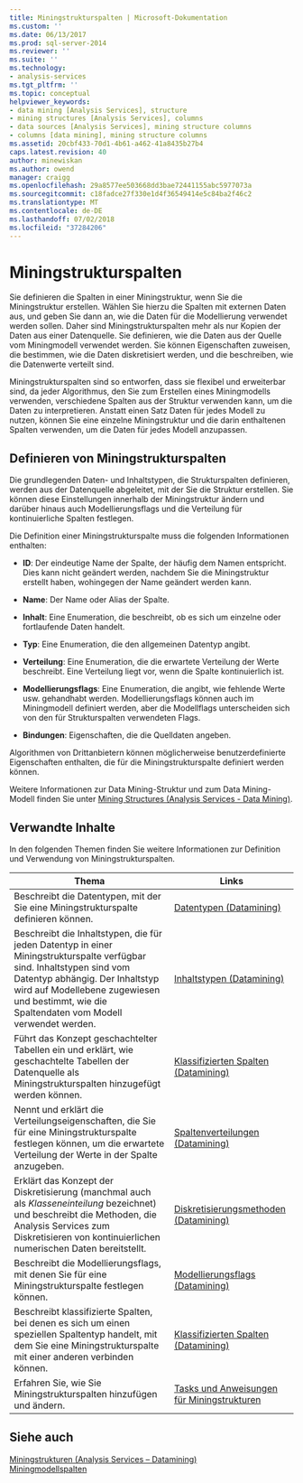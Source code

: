 ```yaml
---
title: Miningstrukturspalten | Microsoft-Dokumentation
ms.custom: ''
ms.date: 06/13/2017
ms.prod: sql-server-2014
ms.reviewer: ''
ms.suite: ''
ms.technology:
- analysis-services
ms.tgt_pltfrm: ''
ms.topic: conceptual
helpviewer_keywords:
- data mining [Analysis Services], structure
- mining structures [Analysis Services], columns
- data sources [Analysis Services], mining structure columns
- columns [data mining], mining structure columns
ms.assetid: 20cbf433-70d1-4b61-a462-41a8435b27b4
caps.latest.revision: 40
author: minewiskan
ms.author: owend
manager: craigg
ms.openlocfilehash: 29a8577ee503668dd3bae72441155abc5977073a
ms.sourcegitcommit: c18fadce27f330e1d4f36549414e5c84ba2f46c2
ms.translationtype: MT
ms.contentlocale: de-DE
ms.lasthandoff: 07/02/2018
ms.locfileid: "37284206"
---
```

# <a name="mining-structure-columns"></a>Miningstrukturspalten
  Sie definieren die Spalten in einer Miningstruktur, wenn Sie die Miningstruktur erstellen. Wählen Sie hierzu die Spalten mit externen Daten aus, und geben Sie dann an, wie die Daten für die Modellierung verwendet werden sollen. Daher sind Miningstrukturspalten mehr als nur Kopien der Daten aus einer Datenquelle. Sie definieren, wie die Daten aus der Quelle vom Miningmodell verwendet werden. Sie können Eigenschaften zuweisen, die bestimmen, wie die Daten diskretisiert werden, und die beschreiben, wie die Datenwerte verteilt sind.  
  
 Miningstrukturspalten sind so entworfen, dass sie flexibel und erweiterbar sind, da jeder Algorithmus, den Sie zum Erstellen eines Miningmodells verwenden, verschiedene Spalten aus der Struktur verwenden kann, um die Daten zu interpretieren. Anstatt einen Satz Daten für jedes Modell zu nutzen, können Sie eine einzelne Miningstruktur und die darin enthaltenen Spalten verwenden, um die Daten für jedes Modell anzupassen.  
  
## <a name="defining-mining-structure-columns"></a>Definieren von Miningstrukturspalten  
 Die grundlegenden Daten- und Inhaltstypen, die Strukturspalten definieren, werden aus der Datenquelle abgeleitet, mit der Sie die Struktur erstellen. Sie können diese Einstellungen innerhalb der Miningstruktur ändern und darüber hinaus auch Modellierungsflags und die Verteilung für kontinuierliche Spalten festlegen.  
  
 Die Definition einer Miningstrukturspalte muss die folgenden Informationen enthalten:  
  
-   **ID**: Der eindeutige Name der Spalte, der häufig dem Namen entspricht. Dies kann nicht geändert werden, nachdem Sie die Miningstruktur erstellt haben, wohingegen der Name geändert werden kann.  
  
-   **Name**: Der Name oder Alias der Spalte.  
  
-   **Inhalt**: Eine Enumeration, die beschreibt, ob es sich um einzelne oder fortlaufende Daten handelt.  
  
-   **Typ**: Eine Enumeration, die den allgemeinen Datentyp angibt.  
  
-   **Verteilung**: Eine Enumeration, die die erwartete Verteilung der Werte beschreibt. Eine Verteilung liegt vor, wenn die Spalte kontinuierlich ist.  
  
-   **Modellierungsflags**: Eine Enumeration, die angibt, wie fehlende Werte usw. gehandhabt werden. Modellierungsflags können auch im Miningmodell definiert werden, aber die Modellflags unterscheiden sich von den für Strukturspalten verwendeten Flags.  
  
-   **Bindungen**: Eigenschaften, die die Quelldaten angeben.  
  
 Algorithmen von Drittanbietern können möglicherweise benutzerdefinierte Eigenschaften enthalten, die für die Miningstrukturspalte definiert werden können.  
  
 Weitere Informationen zur Data Mining-Struktur und zum Data Mining-Modell finden Sie unter [Mining Structures &#40;Analysis Services - Data Mining&#41;](mining-structures-analysis-services-data-mining.md).  
  
## <a name="related-content"></a>Verwandte Inhalte  
 In den folgenden Themen finden Sie weitere Informationen zur Definition und Verwendung von Miningstrukturspalten.  
  
|Thema|Links|  
|-----------|-----------|  
|Beschreibt die Datentypen, mit der Sie eine Miningstrukturspalte definieren können.|[Datentypen &#40;Datamining&#41;](data-types-data-mining.md)|  
|Beschreibt die Inhaltstypen, die für jeden Datentyp in einer Miningstrukturspalte verfügbar sind. Inhaltstypen sind vom Datentyp abhängig. Der Inhaltstyp wird auf Modellebene zugewiesen und bestimmt, wie die Spaltendaten vom Modell verwendet werden.|[Inhaltstypen &#40;Datamining&#41;](content-types-data-mining.md)|  
|Führt das Konzept geschachtelter Tabellen ein und erklärt, wie geschachtelte Tabellen der Datenquelle als Miningstrukturspalten hinzugefügt werden können.|[Klassifizierten Spalten &#40;Datamining&#41;](classified-columns-data-mining.md)|  
|Nennt und erklärt die Verteilungseigenschaften, die Sie für eine Miningstrukturspalte festlegen können, um die erwartete Verteilung der Werte in der Spalte anzugeben.|[Spaltenverteilungen &#40;Datamining&#41;](column-distributions-data-mining.md)|  
|Erklärt das Konzept der Diskretisierung (manchmal auch als *Klasseneinteilung* bezeichnet) und beschreibt die Methoden, die Analysis Services zum Diskretisieren von kontinuierlichen numerischen Daten bereitstellt.|[Diskretisierungsmethoden &#40;Datamining&#41;](discretization-methods-data-mining.md)|  
|Beschreibt die Modellierungsflags, mit denen Sie für eine Miningstrukturspalte festlegen können.|[Modellierungsflags &#40;Datamining&#41;](modeling-flags-data-mining.md)|  
|Beschreibt klassifizierte Spalten, bei denen es sich um einen speziellen Spaltentyp handelt, mit dem Sie eine Miningstrukturspalte mit einer anderen verbinden können.|[Klassifizierten Spalten &#40;Datamining&#41;](classified-columns-data-mining.md)|  
|Erfahren Sie, wie Sie Miningstrukturspalten hinzufügen und ändern.|[Tasks und Anweisungen für Miningstrukturen](mining-structure-tasks-and-how-tos.md)|  
  
## <a name="see-also"></a>Siehe auch  
 [Miningstrukturen &#40;Analysis Services – Datamining&#41;](mining-structures-analysis-services-data-mining.md)   
 [Miningmodellspalten](mining-model-columns.md)  
  
  
